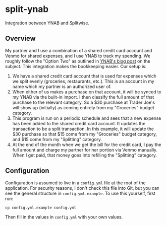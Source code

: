 # split-ynab

Integration between YNAB and Splitwise.

## Overview

My partner and I use a combination of a shared credit card account and Venmo for shared expenses, and I use YNAB to
track my spending. We roughly follow the "Option Two" as outlined in
[YNAB's blog post](https://support.ynab.com/en_us/splitwise-and-ynab-a-guide-H1GwOyuCq#register) on the subject.
This integration makes the bookkeeping easier. Our setup is:

1. We have a shared credit card account that is used for expenses which we split evenly (groceries, restaurants, etc.).
   This is an account in my name which my partner is an authorized user of.
1. When either of us makes a purchase on that account, it will be synced to my YNAB via the built-in import. I then
   classify the full amount of that purchase to the relevant category. So a $30 purchase at Trader Joe's will show up
   (initially) as coming entirely from my "Groceries" budget category.
1. This program is run on a periodic schedule and sees that a new expense has been added to the shared credit card
   account. It updates the transaction to be a split transaction. In this example, it will update the $30 purchase so
   that $15 come from my "Groceries" budget category, and $15 come from my "Splitting" category.
1. At the end of the month when we get the bill for the credit card, I pay the full amount and charge my partner for her
   portion via Venmo manually. When I get paid, that money goes into refilling the "Splitting" category.

## Configuration

Configuration is assumed to live in a `config.yml` file at the root of the application. For security reasons, I don't
check this file into Git, but you can see the general structure in `config.yml.example`. To use this yourself, first
run:

```shell
cp config.yml.example config.yml
```

Then fill in the values in `config.yml` with your own values.
